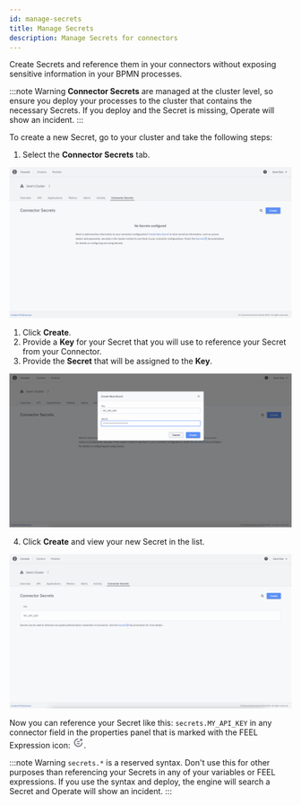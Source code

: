 ```yaml
---
id: manage-secrets
title: Manage Secrets
description: Manage Secrets for connectors
---
```


Create Secrets and reference them in your connectors without exposing sensitive information in your BPMN processes.

:::note Warning
**Connector Secrets** are managed at the cluster level, so ensure you deploy your processes to the cluster that contains the necessary Secrets.
If you deploy and the Secret is missing, Operate will show an incident.
:::

To create a new Secret, go to your cluster and take the following steps:

1. Select the **Connector Secrets** tab.

![secrets](./img/cluster-detail-secrets.png)

1. Click **Create**.
2. Provide a **Key** for your Secret that you will use to reference your Secret from your Connector.
3. Provide the **Secret** that will be assigned to the **Key**.

![secrets-create](./img/cluster-detail-secrets-create.png)

4. Click **Create** and view your new Secret in the list.

![secrets-view](./img/cluster-detail-secrets-view.png)

Now you can reference your Secret like this: `secrets.MY_API_KEY` in any connector field in the properties panel that is marked with the FEEL Expression icon: ![feel-icon](./img/feel-icon.png).

:::note Warning
`secrets.*` is a reserved syntax. Don't use this for other purposes than referencing your Secrets in any of your variables or FEEL expressions.
If you use the syntax and deploy, the engine will search a Secret and Operate will show an incident.
:::